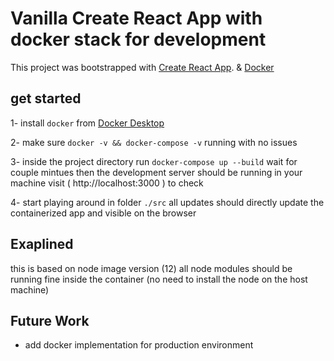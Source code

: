 # Vanilla Create React App with docker stack for development

This project was bootstrapped with [Create React App](https://github.com/facebook/create-react-app). & [Docker](https://www.docker.com)

## get started

1- install `docker` from [Docker Desktop](https://www.docker.com/products/docker-desktop)

2- make sure `docker -v && docker-compose -v` running with no issues

3- inside the project directory run ` docker-compose up --build `  wait for couple mintues then the development server should be running in your machine visit ( http://localhost:3000 ) to check

4- start playing around in folder `./src` all updates should directly update the containerized app and visible on the browser

## Exaplined

this is based on node image version (12)
all node modules should be running fine inside the container (no need to install the node on the host machine)


## Future Work
- add docker implementation for production environment

